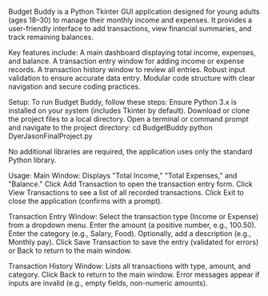 Budget Buddy is a Python Tkinter GUI application designed for young adults (ages 18–30) to manage their monthly income and expenses. It provides a user-friendly interface to add transactions, view financial summaries, and track remaining balances. 

Key features include:
A main dashboard displaying total income, expenses, and balance.
A transaction entry window for adding income or expense records.
A transaction history window to review all entries.
Robust input validation to ensure accurate data entry.
Modular code structure with clear navigation and secure coding practices.

Setup:
To run Budget Buddy, follow these steps:
Ensure Python 3.x is installed on your system (includes Tkinter by default).
Download or clone the project files to a local directory.
Open a terminal or command prompt and navigate to the project directory:
cd BudgetBuddy
python DyerJasonFinalProject.py

No additional libraries are required, the application uses only the standard Python library.

Usage:
Main Window:
Displays "Total Income," "Total Expenses," and "Balance."
Click Add Transaction to open the transaction entry form.
Click View Transactions to see a list of all recorded transactions.
Click Exit to close the application (confirms with a prompt).

Transaction Entry Window:
Select the transaction type (Income or Expense) from a dropdown menu.
Enter the amount (a positive number, e.g., 100.50).
Enter the category (e.g., Salary, Food).
Optionally, add a description (e.g., Monthly pay).
Click Save Transaction to save the entry (validated for errors) or Back to return to the main window.

Transaction History Window:
Lists all transactions with type, amount, and category.
Click Back to return to the main window.
Error messages appear if inputs are invalid (e.g., empty fields, non-numeric amounts).
